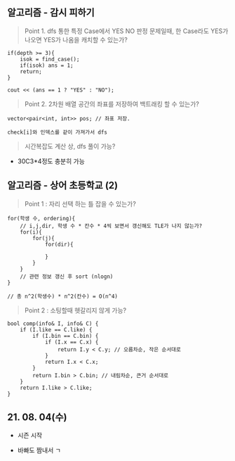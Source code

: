## 알고리즘 - 감시 피하기

> Point 1. dfs 통한 특정 Case에서 YES NO 판정 문제일때, 한 Case라도 YES가 나오면 YES가 나옴을 캐치할 수 있는가?

```
if(depth >= 3){
    isok = find_case();
    if(isok) ans = 1;
    return;
}

cout << (ans == 1 ? "YES" : "NO");
```

> Point 2. 2차원 배열 공간의 좌표를 저장하여 백트래킹 할 수 있는가?

```
vector<pair<int, int>> pos; // 좌표 저장.

check[i]와 인덱스를 같이 가져가서 dfs
```

> 시간복잡도 계산 상, dfs 풀이 가능?

 - 30C3*4정도 충분히 가능

## 알고리즘 - 상어 초등학교 (2)

 > Point 1 : 자리 선택 하는 틀 잡을 수 있는가?

 ```
 for(학생 수, ordering){
     // i,j,dir, 학생 수 * 칸수 * 4씩 보면서 갱신해도 TLE가 나지 않는가?
     for(i){
         for(j){
             for(dir){

             }
         }
     }
     // 관련 정보 갱신 후 sort (nlogn)
 }

 // 총 n^2(학생수) * n^2(칸수) = O(n^4)
 ```

 > Point 2 : 소팅할때 헷갈리지 않게 가능?

```
bool comp(info& I, info& C) {
	if (I.like == C.like) {
		if (I.bin == C.bin) {
			if (I.x == C.x) {
				return I.y < C.y; // 오름차순, 작은 순서대로
			}
			return I.x < C.x;
		}
		return I.bin > C.bin; // 내림차순, 큰거 순서대로
	}
	return I.like > C.like;
}
```

## 21. 08. 04(수)

 - 시즌 시작

 - 바빠도 짬내서 ㄱ